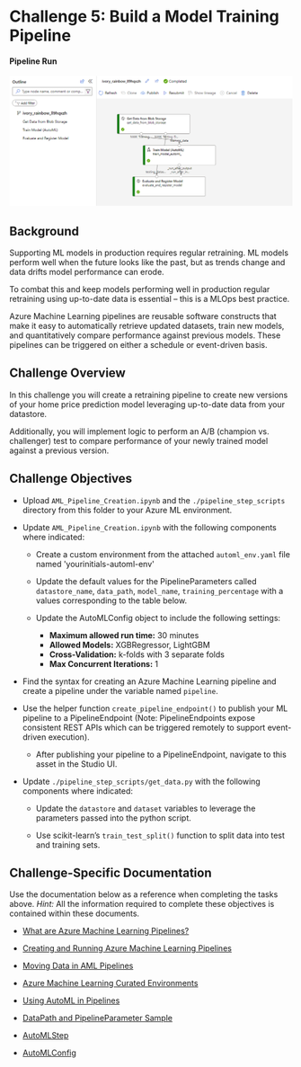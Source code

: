 # Challenge 5: Build a Model Training Pipeline

#### Pipeline Run
![Pipeline Run](../img/C5.png?raw=true "Pipeline Run")

## Background

Supporting ML models in production requires regular retraining. ML models perform well when the future looks like the past, but as trends change and data drifts model performance can erode. 

To combat this and keep models performing well in production regular retraining using up-to-date data is essential – this is a MLOps best practice. 

Azure Machine Learning pipelines are reusable software constructs that make it easy to automatically retrieve updated datasets, train new models, and quantitatively compare performance against previous models. These pipelines can be triggered on either a schedule or event-driven basis.

## Challenge Overview

In this challenge you will create a retraining pipeline to create new versions of your home price prediction model leveraging up-to-date data from your datastore. 

Additionally, you will implement logic to perform an A/B (champion vs. challenger) test to compare performance of your newly trained model against a previous version.

## Challenge Objectives

-	Upload `AML_Pipeline_Creation.ipynb` and the `./pipeline_step_scripts` directory from this folder to your Azure ML environment.

-	Update `AML_Pipeline_Creation.ipynb` with the following components where indicated:

    -	Create a custom environment from the attached `automl_env.yaml` file named 'yourinitials-automl-env'

    -	Update the default values for the PipelineParameters called `datastore_name`, `data_path`, `model_name`, `training_percentage` with a values corresponding to the table below. 

    -	Update the AutoMLConfig object to include the following settings:
        -	<b>Maximum allowed run time:</b> 30 minutes
        -	<b>Allowed Models:</b> XGBRegressor, LightGBM
        -	<b>Cross-Validation:</b> k-folds with 3 separate folds
        -	<b>Max Concurrent Iterations:</b> 1

-	Find the syntax for creating an Azure Machine Learning pipeline and create a pipeline under the variable named `pipeline`.

-	Use the helper function `create_pipeline_endpoint()` to publish your ML pipeline to a PipelineEndpoint (Note: PipelineEndpoints expose consistent REST APIs which can be triggered remotely to support event-driven execution).

    -	After publishing your pipeline to a PipelineEndpoint, navigate to this asset in the Studio UI. 

-	Update `./pipeline_step_scripts/get_data.py` with the following components where indicated:

    -	Update the `datastore` and `dataset` variables to leverage the parameters passed into the python script.

    -	Use scikit-learn’s `train_test_split()` function to split data into test and training sets.
    

## Challenge-Specific Documentation

Use the documentation below as a reference when completing the tasks above. <i>Hint:</i> All the information required to complete these objectives is contained within these documents. 

- [What are Azure Machine Learning Pipelines?](https://docs.microsoft.com/en-us/azure/machine-learning/concept-ml-pipelines)

- [Creating and Running Azure Machine Learning Pipelines](https://docs.microsoft.com/en-us/azure/machine-learning/how-to-create-machine-learning-pipelines)

- [Moving Data in AML Pipelines](https://docs.microsoft.com/en-us/azure/machine-learning/how-to-move-data-in-out-of-pipelines)

- [Azure Machine Learning Curated Environments](https://docs.microsoft.com/en-us/azure/machine-learning/resource-curated-environments)

- [Using AutoML in Pipelines](https://docs.microsoft.com/en-us/azure/machine-learning/how-to-use-automlstep-in-pipelines)

- [DataPath and PipelineParameter Sample](https://github.com/Azure/MachineLearningNotebooks/blob/master/how-to-use-azureml/machine-learning-pipelines/intro-to-pipelines/aml-pipelines-showcasing-datapath-and-pipelineparameter.ipynb)

- [AutoMLStep](https://docs.microsoft.com/en-us/python/api/azureml-pipeline-steps/azureml.pipeline.steps.automl_step.automlstep?view=azure-ml-py)

- [AutoMLConfig](https://docs.microsoft.com/en-us/python/api/azureml-train-automl-client/azureml.train.automl.automlconfig.automlconfig?view=azure-ml-py)